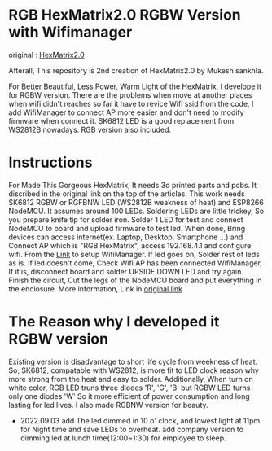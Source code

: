 # RGB HexMatrix2.0 RGBW Version with Wifimanager
original : [HexMatrix2.0](https://www.instructables.com/RGB-HexMatrix-IOT-Clock-20/)

Afterall, This repository is 2nd creation of HexMatrix2.0 by Mukesh sankhla.

For Better Beautiful, Less Power, Warm Light of the HexMatrix, I develope it for RGBW version.
There are the problems when move at another places when wifi didn't reaches so far it have to revice Wifi ssid from the code, I add WifiManager to connect AP more easier and don't need to modify firmware when connect it.
SK6812 LED is a good replacement from WS2812B nowadays.
RGB version also included.

# Instructions
For Made This Gorgeous HexMatrix, It needs 3d printed parts and pcbs.
It discribed in the original link on the top of the articles.
This work needs SK6812 RGBW or RGFBNW LED (WS2812B weakness of heat) and ESP8266 NodeMCU. It assumes around 100 LEDs.
Soldering LEDs are little trickey, So you prepare knife tip for solder iron.
Solder 1 LED for test and connect NodeMCU to board and upload firmware to test led.
When done, Bring devices can access internet(ex. Laptop, Desktop, Smartphone ...) and Connect AP which is "RGB HexMatrix", access 192.168.4.1 and configure wifi. From the [Link](https://github.com/tzapu/WiFiManager) to setup WifiManager.
If led goes on, Solder rest of leds as is.
If led doesn't come, Check Wifi AP has been connected WifiManager, If it is, disconnect board and solder UPSIDE DOWN LED and try again.
Finish the circuit, Cut the legs of the NodeMCU board and put everything in the enclosure.
More information, Link in [original link](https://www.instructables.com/RGB-HexMatrix-IOT-Clock-20/)

# The Reason why I developed it RGBW version
Existing version is disadvantage to short life cycle from weekness of heat. So, SK6812, compatable with WS2812, is more fit to LED clock reason why more strong from the heat and easy to solder. Additionally, When turn on white color, RGB LED truns three diodes 'R', 'G', 'B' but RGBW LED turns only one diodes 'W' So it more efficient of power consumption and long lasting for led lives. I also made RGBNW version for beauty.

+ 2022.09.03 add
The led dimmed in 10 o' clock, and lowest light at 11pm for Night time and save LEDs to overheat.
add company version to dimming led at lunch time(12:00~1:30) for employee to sleep.